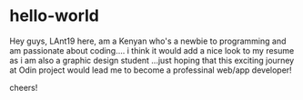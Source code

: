 # hello-world

Hey guys,
LAnt19 here, am a Kenyan who's a newbie to programming and am passionate about coding....
i think it would add a nice look to my resume as 
i am also a graphic design student
...just hoping that this exciting journey at Odin project 
would lead me to become a professinal web/app developer!
   
   cheers!
